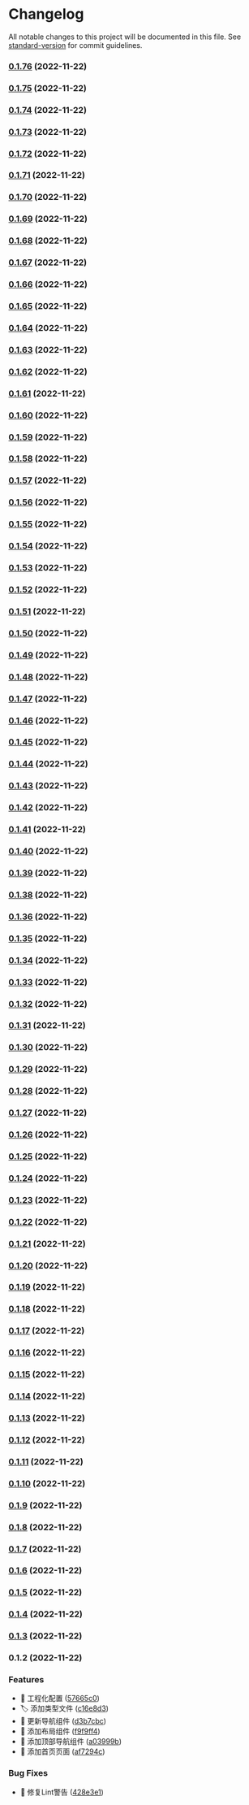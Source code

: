 # Changelog

All notable changes to this project will be documented in this file. See [standard-version](https://github.com/conventional-changelog/standard-version) for commit guidelines.

### [0.1.76](https://github.com/lookeke/feishu_vpn/compare/v0.1.3...v0.1.76) (2022-11-22)

### [0.1.75](https://github.com/lookeke/feishu_vpn/compare/v0.1.3...v0.1.75) (2022-11-22)

### [0.1.74](https://github.com/lookeke/feishu_vpn/compare/v0.1.3...v0.1.74) (2022-11-22)

### [0.1.73](https://github.com/lookeke/feishu_vpn/compare/v0.1.3...v0.1.73) (2022-11-22)

### [0.1.72](https://github.com/lookeke/feishu_vpn/compare/v0.1.3...v0.1.72) (2022-11-22)

### [0.1.71](https://github.com/lookeke/feishu_vpn/compare/v0.1.3...v0.1.71) (2022-11-22)

### [0.1.70](https://github.com/lookeke/feishu_vpn/compare/v0.1.3...v0.1.70) (2022-11-22)

### [0.1.69](https://github.com/lookeke/feishu_vpn/compare/v0.1.3...v0.1.69) (2022-11-22)

### [0.1.68](https://github.com/lookeke/feishu_vpn/compare/v0.1.3...v0.1.68) (2022-11-22)

### [0.1.67](https://github.com/lookeke/feishu_vpn/compare/v0.1.3...v0.1.67) (2022-11-22)

### [0.1.66](https://github.com/lookeke/feishu_vpn/compare/v0.1.3...v0.1.66) (2022-11-22)

### [0.1.65](https://github.com/lookeke/feishu_vpn/compare/v0.1.3...v0.1.65) (2022-11-22)

### [0.1.64](https://github.com/lookeke/feishu_vpn/compare/v0.1.3...v0.1.64) (2022-11-22)

### [0.1.63](https://github.com/lookeke/feishu_vpn/compare/v0.1.3...v0.1.63) (2022-11-22)

### [0.1.62](https://github.com/lookeke/feishu_vpn/compare/v0.1.3...v0.1.62) (2022-11-22)

### [0.1.61](https://github.com/lookeke/feishu_vpn/compare/v0.1.3...v0.1.61) (2022-11-22)

### [0.1.60](https://github.com/lookeke/feishu_vpn/compare/v0.1.3...v0.1.60) (2022-11-22)

### [0.1.59](https://github.com/lookeke/feishu_vpn/compare/v0.1.3...v0.1.59) (2022-11-22)

### [0.1.58](https://github.com/lookeke/feishu_vpn/compare/v0.1.3...v0.1.58) (2022-11-22)

### [0.1.57](https://github.com/lookeke/feishu_vpn/compare/v0.1.3...v0.1.57) (2022-11-22)

### [0.1.56](https://github.com/lookeke/feishu_vpn/compare/v0.1.3...v0.1.56) (2022-11-22)

### [0.1.55](https://github.com/lookeke/feishu_vpn/compare/v0.1.3...v0.1.55) (2022-11-22)

### [0.1.54](https://github.com/lookeke/feishu_vpn/compare/v0.1.3...v0.1.54) (2022-11-22)

### [0.1.53](https://github.com/lookeke/feishu_vpn/compare/v0.1.3...v0.1.53) (2022-11-22)

### [0.1.52](https://github.com/lookeke/feishu_vpn/compare/v0.1.3...v0.1.52) (2022-11-22)

### [0.1.51](https://github.com/lookeke/feishu_vpn/compare/v0.1.3...v0.1.51) (2022-11-22)

### [0.1.50](https://github.com/lookeke/feishu_vpn/compare/v0.1.3...v0.1.50) (2022-11-22)

### [0.1.49](https://github.com/lookeke/feishu_vpn/compare/v0.1.3...v0.1.49) (2022-11-22)

### [0.1.48](https://github.com/lookeke/feishu_vpn/compare/v0.1.3...v0.1.48) (2022-11-22)

### [0.1.47](https://github.com/lookeke/feishu_vpn/compare/v0.1.3...v0.1.47) (2022-11-22)

### [0.1.46](https://github.com/lookeke/feishu_vpn/compare/v0.1.3...v0.1.46) (2022-11-22)

### [0.1.45](https://github.com/lookeke/feishu_vpn/compare/v0.1.3...v0.1.45) (2022-11-22)

### [0.1.44](https://github.com/lookeke/feishu_vpn/compare/v0.1.3...v0.1.44) (2022-11-22)

### [0.1.43](https://github.com/lookeke/feishu_vpn/compare/v0.1.3...v0.1.43) (2022-11-22)

### [0.1.42](https://github.com/lookeke/feishu_vpn/compare/v0.1.3...v0.1.42) (2022-11-22)

### [0.1.41](https://github.com/lookeke/feishu_vpn/compare/v0.1.3...v0.1.41) (2022-11-22)

### [0.1.40](https://github.com/lookeke/feishu_vpn/compare/v0.1.3...v0.1.40) (2022-11-22)

### [0.1.39](https://github.com/lookeke/feishu_vpn/compare/v0.1.3...v0.1.39) (2022-11-22)

### [0.1.38](https://github.com/lookeke/feishu_vpn/compare/v0.1.3...v0.1.38) (2022-11-22)

### [0.1.36](https://github.com/lookeke/feishu_vpn/compare/v0.1.3...v0.1.36) (2022-11-22)

### [0.1.35](https://github.com/lookeke/feishu_vpn/compare/v0.1.3...v0.1.35) (2022-11-22)

### [0.1.34](https://github.com/lookeke/feishu_vpn/compare/v0.1.3...v0.1.34) (2022-11-22)

### [0.1.33](https://github.com/lookeke/feishu_vpn/compare/v0.1.3...v0.1.33) (2022-11-22)

### [0.1.32](https://github.com/lookeke/feishu_vpn/compare/v0.1.3...v0.1.32) (2022-11-22)

### [0.1.31](https://github.com/lookeke/feishu_vpn/compare/v0.1.3...v0.1.31) (2022-11-22)

### [0.1.30](https://github.com/lookeke/feishu_vpn/compare/v0.1.3...v0.1.30) (2022-11-22)

### [0.1.29](https://github.com/lookeke/feishu_vpn/compare/v0.1.3...v0.1.29) (2022-11-22)

### [0.1.28](https://github.com/lookeke/feishu_vpn/compare/v0.1.3...v0.1.28) (2022-11-22)

### [0.1.27](https://github.com/lookeke/feishu_vpn/compare/v0.1.3...v0.1.27) (2022-11-22)

### [0.1.26](https://github.com/lookeke/feishu_vpn/compare/v0.1.3...v0.1.26) (2022-11-22)

### [0.1.25](https://github.com/lookeke/feishu_vpn/compare/v0.1.3...v0.1.25) (2022-11-22)

### [0.1.24](https://github.com/lookeke/feishu_vpn/compare/v0.1.3...v0.1.24) (2022-11-22)

### [0.1.23](https://github.com/lookeke/feishu_vpn/compare/v0.1.3...v0.1.23) (2022-11-22)

### [0.1.22](https://github.com/lookeke/feishu_vpn/compare/v0.1.3...v0.1.22) (2022-11-22)

### [0.1.21](https://github.com/lookeke/feishu_vpn/compare/v0.1.3...v0.1.21) (2022-11-22)

### [0.1.20](https://github.com/lookeke/feishu_vpn/compare/v0.1.3...v0.1.20) (2022-11-22)

### [0.1.19](https://github.com/lookeke/feishu_vpn/compare/v0.1.3...v0.1.19) (2022-11-22)

### [0.1.18](https://github.com/lookeke/feishu_vpn/compare/v0.1.3...v0.1.18) (2022-11-22)

### [0.1.17](https://github.com/lookeke/feishu_vpn/compare/v0.1.3...v0.1.17) (2022-11-22)

### [0.1.16](https://github.com/lookeke/feishu_vpn/compare/v0.1.3...v0.1.16) (2022-11-22)

### [0.1.15](https://github.com/lookeke/feishu_vpn/compare/v0.1.3...v0.1.15) (2022-11-22)

### [0.1.14](https://github.com/lookeke/feishu_vpn/compare/v0.1.3...v0.1.14) (2022-11-22)

### [0.1.13](https://github.com/lookeke/feishu_vpn/compare/v0.1.3...v0.1.13) (2022-11-22)

### [0.1.12](https://github.com/lookeke/feishu_vpn/compare/v0.1.3...v0.1.12) (2022-11-22)

### [0.1.11](https://github.com/lookeke/feishu_vpn/compare/v0.1.3...v0.1.11) (2022-11-22)

### [0.1.10](https://github.com/lookeke/feishu_vpn/compare/v0.1.3...v0.1.10) (2022-11-22)

### [0.1.9](https://github.com/lookeke/feishu_vpn/compare/v0.1.3...v0.1.9) (2022-11-22)

### [0.1.8](https://github.com/lookeke/feishu_vpn/compare/v0.1.3...v0.1.8) (2022-11-22)

### [0.1.7](https://github.com/lookeke/feishu_vpn/compare/v0.1.3...v0.1.7) (2022-11-22)

### [0.1.6](https://github.com/lookeke/feishu_vpn/compare/v0.1.3...v0.1.6) (2022-11-22)

### [0.1.5](https://github.com/lookeke/feishu_vpn/compare/v0.1.3...v0.1.5) (2022-11-22)

### [0.1.4](https://github.com/lookeke/feishu_vpn/compare/v0.1.3...v0.1.4) (2022-11-22)

### [0.1.3](https://github.com/lookeke/feishu_vpn/compare/v0.1.2...v0.1.3) (2022-11-22)

### 0.1.2 (2022-11-22)


### Features

* :bricks: 工程化配置 ([57665c0](https://github.com/lookeke/feishu_vpn/commit/57665c045ad63fa6efc71669b9cd8a92dab6d25e))
* :label: 添加类型文件 ([c16e8d3](https://github.com/lookeke/feishu_vpn/commit/c16e8d380d79f51b4dba749701d7672c81815939))
* :lipstick: 更新导航组件 ([d3b7cbc](https://github.com/lookeke/feishu_vpn/commit/d3b7cbcc2d716e4c54758861834fdad70d1eb889))
* :lipstick: 添加布局组件 ([f9f9ff4](https://github.com/lookeke/feishu_vpn/commit/f9f9ff49a2375980d2efbc0d2dd5ae671a71c5f8))
* :lipstick: 添加顶部导航组件 ([a03999b](https://github.com/lookeke/feishu_vpn/commit/a03999bd23cf971dae324fec3a62f72fc5c0bb9b))
* :lipstick: 添加首页页面 ([af7294c](https://github.com/lookeke/feishu_vpn/commit/af7294c25dabacd1d98b53fa984e372c1c5fbd8c))


### Bug Fixes

* :rotating_light: 修复Lint警告 ([428e3e1](https://github.com/lookeke/feishu_vpn/commit/428e3e1621dc34d60da0c6b65c7d81ce1912b6d0))
